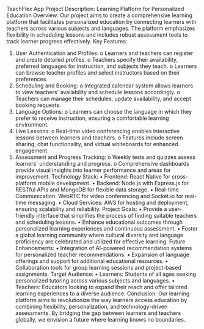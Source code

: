 TeachFlex App
Project Description: Learning Platform for Personalized Education
Overview: Our project aims to create a comprehensive learning platform that facilitates personalized education by connecting learners with teachers across various subjects and languages. The platform emphasizes flexibility in scheduling lessons and includes robust assessment tools to track learner progress effectively.
Key Features:
1.	User Authentication and Profiles:
o	Learners and teachers can register and create detailed profiles.
o	Teachers specify their availability, preferred languages for instruction, and subjects they teach.
o	Learners can browse teacher profiles and select instructors based on their preferences.
2.	Scheduling and Booking:
o	Integrated calendar system allows learners to view teachers' availability and schedule lessons accordingly.
o	Teachers can manage their schedules, update availability, and accept booking requests.
3.	Language Options:
o	Learners can choose the language in which they prefer to receive instruction, ensuring a comfortable learning environment.
4.	Live Lessons:
o	Real-time video conferencing enables interactive lessons between learners and teachers.
o	Features include screen sharing, chat functionality, and virtual whiteboards for enhanced engagement.
5.	Assessment and Progress Tracking:
o	Weekly tests and quizzes assess learners' understanding and progress.
o	Comprehensive dashboards provide visual insights into learner performance and areas for improvement.
Technology Stack:
•	Frontend: React Native for cross-platform mobile development.
•	Backend: Node.js with Express.js for RESTful APIs and MongoDB for flexible data storage.
•	Real-time Communication: WebRTC for video conferencing and Socket.io for real-time messaging.
•	Cloud Services: AWS for hosting and deployment, ensuring scalability and reliability.
Project Goals:
•	Provide a user-friendly interface that simplifies the process of finding suitable teachers and scheduling lessons.
•	Enhance educational outcomes through personalized learning experiences and continuous assessment.
•	Foster a global learning community where cultural diversity and language proficiency are celebrated and utilized for effective learning.
Future Enhancements:
•	Integration of AI-powered recommendation systems for personalized teacher recommendations.
•	Expansion of language offerings and support for additional educational resources.
•	Collaboration tools for group learning sessions and project-based assignments.
Target Audience:
•	Learners: Students of all ages seeking personalized tutoring across various subjects and languages.
•	Teachers: Educators looking to expand their reach and offer tailored learning experiences to a diverse audience.
Conclusion: Our learning platform aims to revolutionize the way learners access education by combining flexibility, personalization, and technology-driven assessments. By bridging the gap between learners and teachers globally, we envision a future where learning knows no boundaries.
